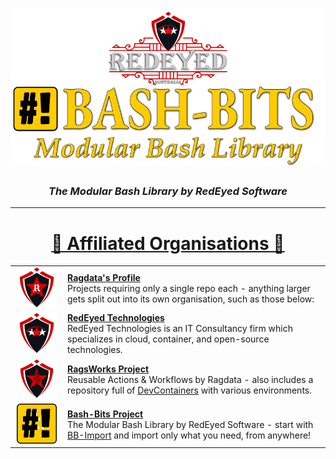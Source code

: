 <h1 align="center">

<img src="https://raw.githubusercontent.com/Ragdata/media/master/project/bash-bits/Social-800x400.png" alt="Bash Bits Modular Bash Library" />

</h1>

<h3 align="center"><em>
The Modular Bash Library by RedEyed Software
</em></h3>

<hr />

<h1 align="center"><a name="org" href="#top">🔱 Affiliated Organisations 🔱</a></h1>

<table width="100%">
<tr>
<td width="70" align="center"><a href="https://github.com/ragdata"><img alt="Ragdata" height="64" src="https://raw.githubusercontent.com/ragdata/media/master/logo/Ragdata-64.svg" /></a></td>
<td>
<a href="https://github.com/ragdata"><strong>Ragdata's Profile</strong></a><br />
Projects requiring only a single repo each - anything larger gets split out into its own organisation, such as those below:
</td>
</tr>
<tr>
<td width="70" align="center"><a href="https://github.com/redeyed-au"><img alt="RedEyed Technologies" height="64" src="https://raw.githubusercontent.com/Ragdata/media/master/project/redeyed-au/logo/Shield.svg" /></a></td>
<td>
<a href="https://github.com/ragdata"><strong>RedEyed Technologies</strong></a><br />
RedEyed Technologies is an IT Consultancy firm which specializes in cloud, container, and open-source technologies.
</td>
</tr>
<tr>
<td width="70" align="center"><a href="https://github.com/ragsworks"><img alt="RagsWorks" height="64" src="https://raw.githubusercontent.com/ragdata/media/master/project/ragsworks/logo/ragsworks.svg" /></a></td>
<td>
<a href="https://github.com/ragsworks"><strong>RagsWorks Project</strong></a><br />
Reusable Actions &amp; Workflows by Ragdata - also includes a repository full of <a href="https://github.com/ragsworks/devcontainers">DevContainers</a> with various environments.
</td>
</tr>
<tr>
<td width="70" align="center"><a href="https://github.com/bash-bits"><img alt="Bash-Bits" height="64" src="https://raw.githubusercontent.com/ragdata/media/master/project/bash-bits/logo/BB-Logo-64-Full.svg" /></a></td>
<td>
<a href="https://github.com/bash-bits"><strong>Bash-Bits Project</strong></a><br />
The Modular Bash Library by RedEyed Software - start with <a href="https://github.com/bash-bits/bb-import">BB-Import</a> and import only what you need, from anywhere!
</td>
</tr>
</table>

